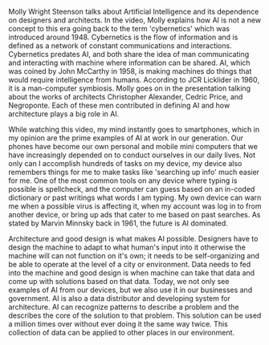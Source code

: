 Molly Wright Steenson talks about Artificial Intelligence and its dependence on designers and architects. In the video, Molly explains how AI is not a new concept to this era going back to the term 'cybernetics' which was introduced around 1948. Cybernetics is the flow of information and is defined as a network of constant communications and interactions. Cybernetics predates AI, and both share the idea of man communicating and interacting with machine where information can be shared. AI, which was coined by John McCarthy in 1958, is making machines do things that would require intelligence from humans. According to JCR Licklider in 1960, it is a man-computer symbiosis.
Molly goes on in the presentation talking about the works of architects Christopher Alexander, Cedric Price, and Negroponte. Each of these men contributed in defining AI and how architecture plays a big role in AI.

While watching this video, my mind instantly goes to smartphones, which in my opinion are the prime examples of AI at work in our generation. Our phones have become our own personal and mobile mini computers that we have increasingly depended on to conduct ourselves in our daily lives. Not only can I accomplish hundreds of tasks on my device, my device also remembers things for me to make tasks like 'searching up info' much easier for me. One of the most common tools on any device where typing is possible is spellcheck, and the computer can guess based on an in-coded dictionary or past writings what words I am typing. My own device can warn me when a possible virus is affecting it, when my account was log in to from another device, or bring up ads that cater to me based on past searches. As stated by Marvin Minnsky back in 1961, the future is AI dominated.

Architecture and good design is what makes AI possible. Designers have to design the machine to adapt to what human's input into it otherwise the machine will can not function on it's own; it needs to be self-organizing and be able to operate at the level of a city or environment. Data needs to fed into the machine and good design is when machine can take that data and come up with solutions based on that data. 
Today, we not only see examples of AI from our devices, but we also use it in our businesses and government. AI is also a data distributor and developing system for architecture. AI can recognize patterns to describe a problem and the describes the core of the solution to that problem. This solution can be used a million times over without ever doing it the same way twice. This collection of data can be applied to other places in our environment.
